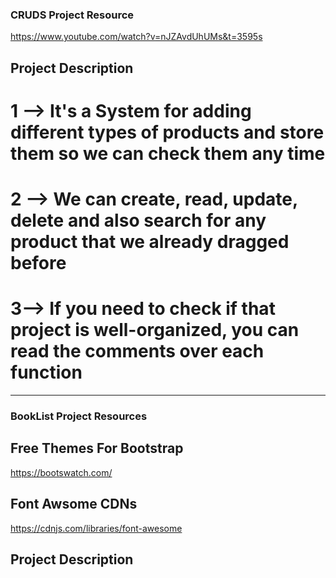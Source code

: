 ### CRUDS Project Resource
https://www.youtube.com/watch?v=nJZAvdUhUMs&t=3595s

## Project Description 

# 1 --> It's a System for adding different types of products and store them so we can check them any time

# 2 --> We can create, read, update, delete and also search for any product that we already dragged before

# 3--> If you need to check if that project is well-organized, you can read the comments over each function


----------------------------------------------------------------------------------------------


### BookList Project Resources

## Free Themes For Bootstrap
https://bootswatch.com/

## Font Awsome CDNs
https://cdnjs.com/libraries/font-awesome



## Project Description 
